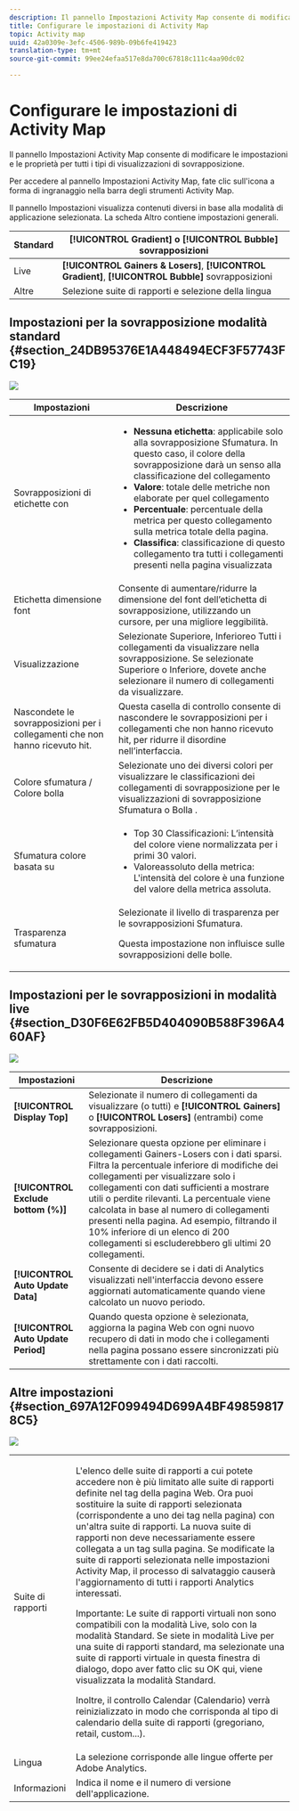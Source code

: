 ```yaml
---
description: Il pannello Impostazioni Activity Map consente di modificare le impostazioni e le proprietà per tutti i tipi di visualizzazioni di sovrapposizione.
title: Configurare le impostazioni di Activity Map
topic: Activity map
uuid: 42a0309e-3efc-4506-989b-09b6fe419423
translation-type: tm+mt
source-git-commit: 99ee24efaa517e8da700c67818c111c4aa90dc02

---
```



# Configurare le impostazioni di Activity Map

Il pannello Impostazioni Activity Map consente di modificare le impostazioni e le proprietà per tutti i tipi di visualizzazioni di sovrapposizione.

Per accedere al pannello Impostazioni Activity Map, fate clic sull'icona a forma di ingranaggio nella barra degli strumenti Activity Map.

Il pannello Impostazioni visualizza contenuti diversi in base alla modalità di applicazione selezionata. La scheda Altro contiene impostazioni generali.

| Standard | **[!UICONTROL Gradient]** o **[!UICONTROL Bubble]** sovrapposizioni |
|---|---|
| Live | **[!UICONTROL Gainers & Losers]**, **[!UICONTROL Gradient]**, **[!UICONTROL Bubble]** sovrapposizioni |
| Altre | Selezione suite di rapporti e selezione della lingua |

## Impostazioni per la sovrapposizione modalità standard {#section_24DB95376E1A448494ECF3F57743FC19}

![](assets/settings_standard.png)

<table id="table_0244107DE6D142F2A1DA4882E0ED9826"> 
 <thead> 
  <tr> 
   <th colname="col2" class="entry"> Impostazioni </th> 
   <th colname="col3" class="entry"> Descrizione </th> 
  </tr> 
 </thead>
 <tbody> 
  <tr> 
   <td colname="col2"> <span class="uicontrol"> Sovrapposizioni di etichette con</span> </td> 
   <td colname="col3"> 
    <ul id="ul_13AD02789F2D4904A35215A8FA230F3E"> 
     <li id="li_8DB71636D2074C69B0D94D3FB0CAFE28"> <b>Nessuna etichetta</b>: applicabile solo alla sovrapposizione Sfumatura. In questo caso, il colore della sovrapposizione darà un senso alla classificazione del collegamento </li> 
     <li id="li_39C98D7EA9514C1D8731B9D21C0E73A6"> <b>Valore</b>: totale delle metriche non elaborate per quel collegamento </li> 
     <li id="li_A5F583E45BCD4F2399398F9DCC7FE382"> <b>Percentuale</b>: percentuale della metrica per questo collegamento sulla metrica totale della pagina. </li> 
     <li id="li_E4BF7D3B863E4B6C8E737CF29ADA9D67"> <b>Classifica</b>: classificazione di questo collegamento tra tutti i collegamenti presenti nella pagina visualizzata </li> 
    </ul> </td> 
  </tr> 
  <tr> 
   <td colname="col2"> <span class="uicontrol"> Etichetta dimensione font</span> </td> 
   <td colname="col3"> Consente di aumentare/ridurre la dimensione del font dell’etichetta di sovrapposizione, utilizzando un cursore, per una migliore leggibilità. </td> 
  </tr> 
  <tr> 
   <td colname="col2"> <span class="uicontrol"> Visualizzazione</span> </td> 
   <td colname="col3">Selezionate <span class="uicontrol"> Superiore</span>, <span class="uicontrol"> Inferiore</span>o <span class="uicontrol"> Tutti i collegamenti</span> da visualizzare nella sovrapposizione. Se selezionate Superiore o Inferiore, dovete anche selezionare il numero di collegamenti da visualizzare. </td> 
  </tr> 
  <tr> 
   <td colname="col2"> <span class="uicontrol"> Nascondete le sovrapposizioni per i collegamenti che non hanno ricevuto hit.</span> </td> 
   <td colname="col3"> Questa casella di controllo consente di nascondere le sovrapposizioni per i collegamenti che non hanno ricevuto hit, per ridurre il disordine nell’interfaccia. </td> 
  </tr> 
  <tr> 
   <td colname="col2"> <span class="uicontrol"> Colore sfumatura / Colore bolla</span> </td> 
   <td colname="col3">Selezionate uno dei diversi colori per visualizzare le classificazioni dei collegamenti di sovrapposizione per le visualizzazioni di sovrapposizione <span class="uicontrol"> Sfumatura</span> o <span class="uicontrol"> Bolla</span> . </td> 
  </tr> 
  <tr> 
   <td colname="col2"> <span class="uicontrol"> Sfumatura colore basata su</span> </td> 
   <td colname="col3"> 
    <ul id="ul_1B5C2A44A9EB465D8B8E9AD91AF79D69"> 
     <li id="li_C983CB68B90B492BB0774254292B5961"> <span class="uicontrol"> Top 30 Classificazioni</span>: L’intensità del colore viene normalizzata per i primi 30 valori. </li> 
     <li id="li_1E83431C8C734AB0BC82B5A66AED1189"> <span class="uicontrol"> Valore</span>assoluto della metrica: L'intensità del colore è una funzione del valore della metrica assoluta. </li> 
    </ul> </td> 
  </tr> 
  <tr> 
   <td colname="col2"> <span class="uicontrol"> Trasparenza sfumatura</span> </td> 
   <td colname="col3">Selezionate il livello di trasparenza per le sovrapposizioni Sfumatura. <p>Questa impostazione non influisce sulle sovrapposizioni delle bolle. </p> </td> 
  </tr> 
 </tbody> 
</table>

## Impostazioni per le sovrapposizioni in modalità live {#section_D30F6E62FB5D404090B588F396A460AF}

![](assets/settings_live.png)

| Impostazioni | Descrizione |
|---|---|
| **[!UICONTROL Display Top]** | Selezionate il numero di collegamenti da visualizzare (o tutti) e **[!UICONTROL Gainers]** o **[!UICONTROL Losers]** (entrambi) come sovrapposizioni. |
| **[!UICONTROL Exclude bottom (%)]** | Selezionare questa opzione per eliminare i collegamenti Gainers-Losers con i dati sparsi. Filtra la percentuale inferiore di modifiche dei collegamenti per visualizzare solo i collegamenti con dati sufficienti a mostrare utili o perdite rilevanti. La percentuale viene calcolata in base al numero di collegamenti presenti nella pagina. Ad esempio, filtrando il 10% inferiore di un elenco di 200 collegamenti si escluderebbero gli ultimi 20 collegamenti. |
| **[!UICONTROL Auto Update Data]** | Consente di decidere se i dati di Analytics visualizzati nell'interfaccia devono essere aggiornati automaticamente quando viene calcolato un nuovo periodo. |
| **[!UICONTROL Auto Update Period]** | Quando questa opzione è selezionata, aggiorna la pagina Web con ogni nuovo recupero di dati in modo che i collegamenti nella pagina possano essere sincronizzati più strettamente con i dati raccolti. |

## Altre impostazioni {#section_697A12F099494D699A4BF498598178C5}

![](assets/settings_other.png)

<table id="table_0F560236F8844FA0928CBB9C50D5ABEF"> 
 <tbody> 
  <tr> 
   <td colname="col1"> Suite di rapporti </td> 
   <td colname="col2"> <p>L'elenco delle suite di rapporti a cui potete accedere non è più limitato alle suite di rapporti definite nel tag della pagina Web. Ora puoi sostituire la suite di rapporti selezionata (corrispondente a uno dei tag nella pagina) con un'altra suite di rapporti. La nuova suite di rapporti non deve necessariamente essere collegata a un tag sulla pagina. Se modificate la suite di rapporti selezionata nelle impostazioni Activity Map, il processo di <span class="uicontrol"> salvataggio</span> causerà l'aggiornamento di tutti i rapporti Analytics interessati. </p> <p> <p>Importante: Le suite di rapporti virtuali non sono compatibili con la modalità Live, solo con la modalità Standard. Se siete in modalità Live per una suite di rapporti standard, ma selezionate una suite di rapporti virtuale in questa finestra di dialogo, dopo aver fatto clic su <span class="uicontrol"> OK</span> qui, viene visualizzata la modalità Standard. </p> </p> <p>Inoltre, il controllo Calendar (Calendario) verrà reinizializzato in modo che corrisponda al tipo di calendario della suite di rapporti (gregoriano, retail, custom...). </p> </td> 
  </tr> 
  <tr> 
   <td colname="col1"> Lingua </td> 
   <td colname="col2"> La selezione corrisponde alle lingue offerte per Adobe Analytics. </td> 
  </tr> 
  <tr> 
   <td colname="col1"> Informazioni </td> 
   <td colname="col2"> Indica il nome e il numero di versione dell'applicazione. </td> 
  </tr> 
 </tbody> 
</table>

